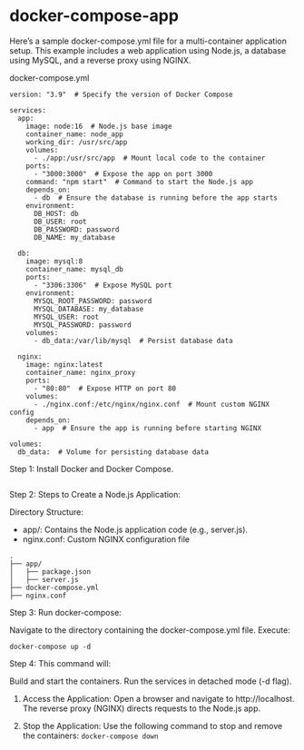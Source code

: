 # docker-compose-app
Here’s a sample docker-compose.yml file for a multi-container application setup. This example includes a web application using Node.js, a database using MySQL, and a reverse proxy using NGINX.

docker-compose.yml
```
version: "3.9"  # Specify the version of Docker Compose

services:
  app:
    image: node:16  # Node.js base image
    container_name: node_app
    working_dir: /usr/src/app
    volumes:
      - ./app:/usr/src/app  # Mount local code to the container
    ports:
      - "3000:3000"  # Expose the app on port 3000
    command: "npm start"  # Command to start the Node.js app
    depends_on:
      - db  # Ensure the database is running before the app starts
    environment:
      DB_HOST: db
      DB_USER: root
      DB_PASSWORD: password
      DB_NAME: my_database

  db:
    image: mysql:8
    container_name: mysql_db
    ports:
      - "3306:3306"  # Expose MySQL port
    environment:
      MYSQL_ROOT_PASSWORD: password
      MYSQL_DATABASE: my_database
      MYSQL_USER: root
      MYSQL_PASSWORD: password
    volumes:
      - db_data:/var/lib/mysql  # Persist database data

  nginx:
    image: nginx:latest
    container_name: nginx_proxy
    ports:
      - "80:80"  # Expose HTTP on port 80
    volumes:
      - ./nginx.conf:/etc/nginx/nginx.conf  # Mount custom NGINX config
    depends_on:
      - app  # Ensure the app is running before starting NGINX

volumes:
  db_data:  # Volume for persisting database data
```
Step 1: Install Docker and Docker Compose.
```

```

Step 2:   Steps to Create a Node.js Application:

Directory Structure:

- app/: Contains the Node.js application code (e.g., server.js).
- nginx.conf: Custom NGINX configuration file

 ```
.
├── app/
│   ├── package.json
│   ├── server.js
├── docker-compose.yml
├── nginx.conf
```

Step 3: Run docker-compose:

  Navigate to the directory containing the docker-compose.yml file.
  Execute:
  ```
  docker-compose up -d
  ```
Step 4: This command will:

  Build and start the containers.
  Run the services in detached mode (-d flag).

  1. Access the Application:
    Open a browser and navigate to http://localhost. The reverse proxy (NGINX) directs requests to the Node.js app.

  3. Stop the Application:
    Use the following command to stop and remove the containers:
    ```
    docker-compose down
    ```
